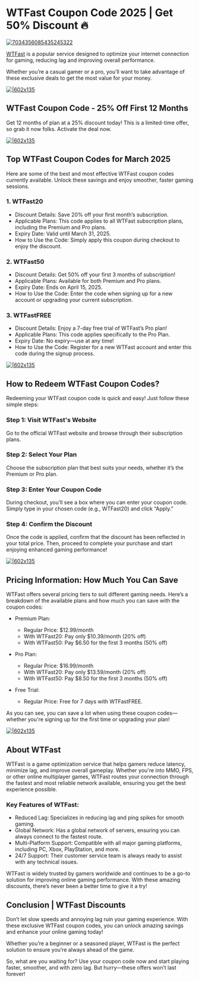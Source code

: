 # WTFast Coupon Code 2025 | Get 50% Discount 🔥

[![7034356085435245322](https://github.com/user-attachments/assets/5b7571b4-ed18-4f30-9c14-8c0a61a43649)](https://www.wtfast.com/?fpr=shadow)


[WTFast](https://www.wtfast.com/?fpr=shadow) is a popular service designed to optimize your internet connection for gaming, reducing lag and improving overall performance.

Whether you’re a casual gamer or a pro, you’ll want to take advantage of these exclusive deals to get the most value for your money.

[![|602x135](https://lh7-rt.googleusercontent.com/docsz/AD_4nXeviYTXy8HD7Ect_BkNOd__ecIONJQ79NqJLHXJd1QacKeN-RV7Tv70SbnlDH6rDx8YqBc2BnCbxraXNt5i_djQXTCKKCGckcbdECFn2VzBp31uiqk-PJqVQ8aRiCvLbVzlzvkCBg?key=lc9Gos5Jw_l3SY7-RaiuPXMO)](https://www.wtfast.com/?fpr=shadow)

## WTFast Coupon Code - 25% Off First 12 Months
Get 12 months of plan at a 25% discount today! This is a limited-time offer, so grab it now folks. Activate the deal now.

[![|602x135](https://lh7-rt.googleusercontent.com/docsz/AD_4nXeviYTXy8HD7Ect_BkNOd__ecIONJQ79NqJLHXJd1QacKeN-RV7Tv70SbnlDH6rDx8YqBc2BnCbxraXNt5i_djQXTCKKCGckcbdECFn2VzBp31uiqk-PJqVQ8aRiCvLbVzlzvkCBg?key=lc9Gos5Jw_l3SY7-RaiuPXMO)](https://www.wtfast.com/?fpr=shadow)

## Top WTFast Coupon Codes for March 2025

Here are some of the best and most effective WTFast coupon codes currently available. Unlock these savings and enjoy smoother, faster gaming sessions.

### 1. WTFast20

* Discount Details: Save 20% off your first month’s subscription.
* Applicable Plans: This code applies to all WTFast subscription plans, including the Premium and Pro plans.
* Expiry Date: Valid until March 31, 2025.
* How to Use the Code: Simply apply this coupon during checkout to enjoy the discount.

### 2. WTFast50

* Discount Details: Get 50% off your first 3 months of subscription!
* Applicable Plans: Available for both Premium and Pro plans.
* Expiry Date: Ends on April 15, 2025.
* How to Use the Code: Enter the code when signing up for a new account or upgrading your current subscription.

### 3. WTFastFREE

* Discount Details: Enjoy a 7-day free trial of WTFast’s Pro plan!
* Applicable Plans: This code applies specifically to the Pro Plan.
* Expiry Date: No expiry—use at any time!
* How to Use the Code: Register for a new WTFast account and enter this code during the signup process.

[![|602x135](https://lh7-rt.googleusercontent.com/docsz/AD_4nXeviYTXy8HD7Ect_BkNOd__ecIONJQ79NqJLHXJd1QacKeN-RV7Tv70SbnlDH6rDx8YqBc2BnCbxraXNt5i_djQXTCKKCGckcbdECFn2VzBp31uiqk-PJqVQ8aRiCvLbVzlzvkCBg?key=lc9Gos5Jw_l3SY7-RaiuPXMO)](https://www.wtfast.com/?fpr=shadow)

## How to Redeem WTFast Coupon Codes?

Redeeming your WTFast coupon code is quick and easy! Just follow these simple steps:

### Step 1: Visit WTFast's Website

Go to the official WTFast website and browse through their subscription plans.

### Step 2: Select Your Plan

Choose the subscription plan that best suits your needs, whether it’s the Premium or Pro plan.

### Step 3: Enter Your Coupon Code

During checkout, you’ll see a box where you can enter your coupon code. Simply type in your chosen code (e.g., WTFast20) and click “Apply.”

### Step 4: Confirm the Discount

Once the code is applied, confirm that the discount has been reflected in your total price. Then, proceed to complete your purchase and start enjoying enhanced gaming performance!

[![|602x135](https://lh7-rt.googleusercontent.com/docsz/AD_4nXeviYTXy8HD7Ect_BkNOd__ecIONJQ79NqJLHXJd1QacKeN-RV7Tv70SbnlDH6rDx8YqBc2BnCbxraXNt5i_djQXTCKKCGckcbdECFn2VzBp31uiqk-PJqVQ8aRiCvLbVzlzvkCBg?key=lc9Gos5Jw_l3SY7-RaiuPXMO)](https://www.wtfast.com/?fpr=shadow)

## Pricing Information: How Much You Can Save

WTFast offers several pricing tiers to suit different gaming needs. Here’s a breakdown of the available plans and how much you can save with the coupon codes:

* Premium Plan:

  * Regular Price: $12.99/month
  * With WTFast20: Pay only $10.39/month (20% off)
  * With WTFast50: Pay $6.50 for the first 3 months (50% off)
* Pro Plan:

  * Regular Price: $16.99/month
  * With WTFast20: Pay only $13.59/month (20% off)
  * With WTFast50: Pay $8.50 for the first 3 months (50% off)
* Free Trial:

  * Regular Price: Free for 7 days with WTFastFREE.

As you can see, you can save a lot when using these coupon codes—whether you're signing up for the first time or upgrading your plan!

[![|602x135](https://lh7-rt.googleusercontent.com/docsz/AD_4nXeviYTXy8HD7Ect_BkNOd__ecIONJQ79NqJLHXJd1QacKeN-RV7Tv70SbnlDH6rDx8YqBc2BnCbxraXNt5i_djQXTCKKCGckcbdECFn2VzBp31uiqk-PJqVQ8aRiCvLbVzlzvkCBg?key=lc9Gos5Jw_l3SY7-RaiuPXMO)](https://www.wtfast.com/?fpr=shadow)

## About WTFast

WTFast is a game optimization service that helps gamers reduce latency, minimize lag, and improve overall gameplay. Whether you're into MMO, FPS, or other online multiplayer games, WTFast routes your connection through the fastest and most reliable network available, ensuring you get the best experience possible.

### Key Features of WTFast:

* Reduced Lag: Specializes in reducing lag and ping spikes for smooth gaming.
* Global Network: Has a global network of servers, ensuring you can always connect to the fastest route.
* Multi-Platform Support: Compatible with all major gaming platforms, including PC, Xbox, PlayStation, and more.
* 24/7 Support: Their customer service team is always ready to assist with any technical issues.

WTFast is widely trusted by gamers worldwide and continues to be a go-to solution for improving online gaming performance. With these amazing discounts, there’s never been a better time to give it a try!

## Conclusion | WTFast Discounts

Don’t let slow speeds and annoying lag ruin your gaming experience. With these exclusive WTFast coupon codes, you can unlock amazing savings and enhance your online gaming today!

Whether you’re a beginner or a seasoned player, WTFast is the perfect solution to ensure you’re always ahead of the game.

So, what are you waiting for? Use your coupon code now and start playing faster, smoother, and with zero lag. But hurry—these offers won’t last forever!
